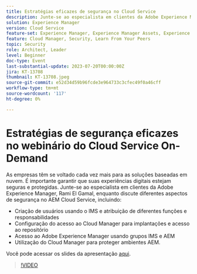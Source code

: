 ```yaml
---
title: Estratégias eficazes de segurança no Cloud Service
description: Junte-se ao especialista em clientes da Adobe Experience Manager, Rami El Gamal, enquanto discute diferentes aspectos de segurança no AEM Cloud Service.
solution: Experience Manager
version: Cloud Service
feature-set: Experience Manager, Experience Manager Assets, Experience Manager Sites
feature: Cloud Manager, Security, Learn From Your Peers
topic: Security
role: Architect, Leader
level: Beginner
doc-type: Event
last-substantial-update: 2023-07-20T00:00:00Z
jira: KT-13708
thumbnail: KT-13708.jpeg
source-git-commit: e52d34d59b96fcde3e964733c3cfec49f0a46cff
workflow-type: tm+mt
source-wordcount: '117'
ht-degree: 0%

---
```



# Estratégias de segurança eficazes no webinário do Cloud Service On-Demand

As empresas têm se voltado cada vez mais para as soluções baseadas em nuvem. É importante garantir que suas experiências digitais estejam seguras e protegidas. Junte-se ao especialista em clientes da Adobe Experience Manager, Rami El Gamal, enquanto discute diferentes aspectos de segurança no AEM Cloud Service, incluindo:

* Criação de usuários usando o IMS e atribuição de diferentes funções e responsabilidades
* Configuração do acesso ao Cloud Manager para implantações e acesso ao repositório
* Acesso ao Adobe Experience Manager usando grupos IMS e AEM
* Utilização do Cloud Manager para proteger ambientes AEM.

Você pode acessar os slides da apresentação [aqui](../../assets/experience-manager/july2023/effective-security-strategies-in-cloud-service/AEM-CloudManager-Security_Webinar_July_18.pdf).

>[!VIDEO](https://video.tv.adobe.com/v/3421772/?learn=on)
